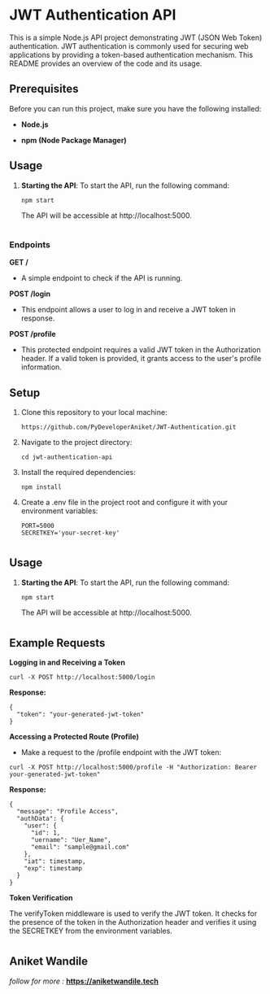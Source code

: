 # JWT Authentication API

This is a simple Node.js API project demonstrating JWT (JSON Web Token) authentication. JWT authentication is commonly used for securing web applications by providing a token-based authentication mechanism. This README provides an overview of the code and its usage.

## Prerequisites

Before you can run this project, make sure you have the following installed:

- **Node.js**

- **npm (Node Package Manager)**


## Usage

1. **Starting the API**: To start the API, run the following command:
    ```
    npm start
    ```

    The API will be accessible at http://localhost:5000.
#

### Endpoints
**GET /**
    
- A simple endpoint to check if the API is running.

**POST /login**
    
- This endpoint allows a user to log in and receive a JWT token in response.

**POST /profile**

- This protected endpoint requires a valid JWT token in the Authorization header. If a valid token is provided, it grants access to the user's profile information.

## Setup

1. Clone this repository to your local machine:

   ```shell
   https://github.com/PyDeveloperAniket/JWT-Authentication.git

2. Navigate to the project directory:

   ```shell
   cd jwt-authentication-api

3. Install the required dependencies:

   ```shell
   npm install

4. Create a .env file in the project root and configure it with your environment variables:

   ```shell
   PORT=5000
   SECRETKEY='your-secret-key'
#


## Usage

1. **Starting the API**: To start the API, run the following command:
    ```
    npm start
    ```

    The API will be accessible at http://localhost:5000.
#

## Example Requests

**Logging in and Receiving a Token**

```
curl -X POST http://localhost:5000/login
```

**Response:**

```
{
  "token": "your-generated-jwt-token"
}

```

**Accessing a Protected Route (Profile)**

- Make a request to the /profile endpoint with the JWT token:

```
curl -X POST http://localhost:5000/profile -H "Authorization: Bearer your-generated-jwt-token"
```

**Response:**

```
{
  "message": "Profile Access",
  "authData": {
    "user": {
      "id": 1,
      "uername": "Uer_Name",
      "email": "sample@gmail.com"
    },
    "iat": timestamp,
    "exp": timestamp
  }
}

```

**Token Verification**

The verifyToken middleware is used to verify the JWT token. It checks for the presence of the token in the Authorization header and verifies it using the SECRETKEY from the environment variables.
#

## Aniket Wandile 

*follow for more :*  **https://aniketwandile.tech**
